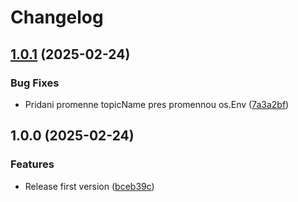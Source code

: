 # Changelog

## [1.0.1](https://github.com/Cloud-for-You/alertmanager-webhook-server/compare/v1.0.0...v1.0.1) (2025-02-24)


### Bug Fixes

* Pridani promenne topicName pres promennou os.Env ([7a3a2bf](https://github.com/Cloud-for-You/alertmanager-webhook-server/commit/7a3a2bf1a5c6d03e9706fc3c7cccf6f46067205c))

## 1.0.0 (2025-02-24)


### Features

* Release first version ([bceb39c](https://github.com/Cloud-for-You/alertmanager-webhook-server/commit/bceb39c0c8ac2386303e532489f600a47e27e53a))
